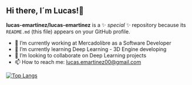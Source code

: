 ## Hi there, I´m Lucas!👋


**lucas-emartinez/lucas-emartinez** is a ✨ _special_ ✨ repository because its `README.md` (this file) appears on your GitHub profile.


- 🔭 I’m currently working at Mercadolibre as a Software Developer
- 🌱 I’m currently learning Deep Learning - 3D Engine developing
- 👯 I’m looking to collaborate on Deep Learning projects
- 📫 How to reach me: lucas.emartinez00@gmail.com

[![Top Langs](https://github-readme-stats.vercel.app/api/top-langs/?username=lucas-emartinez)](https://github.com/anuraghazra/github-readme-stats)
